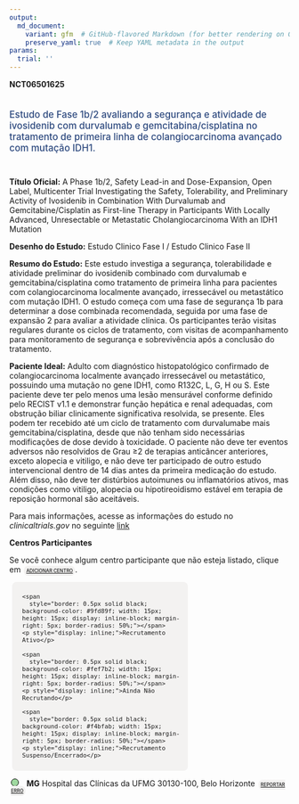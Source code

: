 ```yaml
---
output: 
  md_document:
    variant: gfm  # GitHub-flavored Markdown (for better rendering on GitHub)
    preserve_yaml: true  # Keep YAML metadata in the output
params:
  trial: ''
---
```


<script async src="https://scripts.simpleanalyticscdn.com/latest.js"></script>

**NCT06501625**

<div style="padding: 5px 5px 5px 0px; font-size: 1.20em; font-weight: 500; color: #2E4A7F; text-align: left; margin-bottom: 20px">

Estudo de Fase 1b/2 avaliando a segurança e atividade de ivosidenib com
durvalumab e gemcitabina/cisplatina no tratamento de primeira linha de
colangiocarcinoma avançado com mutação IDH1.

</div>

**Título Oficial:** A Phase 1b/2, Safety Lead-in and Dose-Expansion,
Open Label, Multicenter Trial Investigating the Safety, Tolerability,
and Preliminary Activity of Ivosidenib in Combination With Durvalumab
and Gemcitabine/Cisplatin as First-line Therapy in Participants With
Locally Advanced, Unresectable or Metastatic Cholangiocarcinoma With an
IDH1 Mutation

**Desenho do Estudo:** Estudo Clinico Fase I / Estudo Clinico Fase II

**Resumo do Estudo:** Este estudo investiga a segurança, tolerabilidade
e atividade preliminar do ivosidenib combinado com durvalumab e
gemcitabina/cisplatina como tratamento de primeira linha para pacientes
com colangiocarcinoma localmente avançado, irressecável ou metastático
com mutação IDH1. O estudo começa com uma fase de segurança 1b para
determinar a dose combinada recomendada, seguida por uma fase de
expansão 2 para avaliar a atividade clínica. Os participantes terão
visitas regulares durante os ciclos de tratamento, com visitas de
acompanhamento para monitoramento de segurança e sobrevivência após a
conclusão do tratamento.

**Paciente Ideal:** Adulto com diagnóstico histopatológico confirmado de
colangiocarcinoma localmente avançado irressecável ou metastático,
possuindo uma mutação no gene IDH1, como R132C, L, G, H ou S. Este
paciente deve ter pelo menos uma lesão mensurável conforme definido pelo
RECIST v1.1 e demonstrar função hepática e renal adequadas, com
obstrução biliar clinicamente significativa resolvida, se presente. Eles
podem ter recebido até um ciclo de tratamento com durvalumabe mais
gemcitabina/cisplatina, desde que não tenham sido necessárias
modificações de dose devido à toxicidade. O paciente não deve ter
eventos adversos não resolvidos de Grau ≥2 de terapias anticâncer
anteriores, exceto alopecia e vitiligo, e não deve ter participado de
outro estudo intervencional dentro de 14 dias antes da primeira
medicação do estudo. Além disso, não deve ter distúrbios autoimunes ou
inflamatórios ativos, mas condições como vitiligo, alopecia ou
hipotireoidismo estável em terapia de reposição hormonal são aceitáveis.

Para mais informações, acesse as informações do estudo no
*clinicaltrials.gov* no seguinte
[link](https://clinicaltrials.gov/ct2/show/NCT06501625)

**Centros Participantes**

Se você conhece algum centro participante que não esteja listado, clique
em
<span style="color: #2E4A7F; margin-left: 2px; padding: 4px; background-color: #f3f2f1; border-radius: 8px; font-weight: 500; font-size: 0.6em"><a
href="https://cancertrialsbr.shinyapps.io/formsapp?study_nct_id=NCT06501625&amp;location_id=N%2FA&amp;location_full_name=N%2FA&amp;form_type=Adicionar%20Centro"
target="_blank">ADICIONAR CENTRO</a></span>.

<div style="margin-bottom: 8px; margin-left: 5px; padding: 8px; max-width: 300px; background-color: #f3f2f1; border-radius: 8px; font-size: 0.9em">

<div style="margin-left: 10px;">

    <span 
      style="border: 0.5px solid black; background-color: #9fd89f; width: 15px; height: 15px; display: inline-block; margin-right: 5px; border-radius: 50%;"></span>
    <p style="display: inline;">Recrutamento Ativo</p>

</div>

<div style="margin-left: 10px;">

    <span 
      style="border: 0.5px solid black; background-color: #fef7b2; width: 15px; height: 15px; display: inline-block; margin-right: 5px; border-radius: 50%;"></span>
    <p style="display: inline;">Ainda Não Recrutando</p>

</div>

<div style="margin-left: 10px;">

    <span 
      style="border: 0.5px solid black; background-color: #f4bfab; width: 15px; height: 15px; display: inline-block; margin-right: 5px; border-radius: 50%;"></span>
    <p style="display: inline;">Recrutamento Suspenso/Encerrado</p>

</div>

</div>

<div style="margin: 3px;">

<span style="border: 0.5px solid black; display: inline-block; width: 12px; height: 12px; border-radius: 50%; margin-right: 10px; padding-bottom: 0px; background-color: #9fd89f;"></span>
<b>MG</b> Hospital das Clínicas da UFMG 30130-100, Belo Horizonte
<span style="color: #2E4A7F; margin-left: 2px; padding: 4px; background-color: #f3f2f1; border-radius: 8px; font-weight: 500; font-size: 0.6em"><a
href="https://cancertrialsbr.shinyapps.io/formsapp?study_nct_id=NCT06501625&amp;location_id=HOSPITALDASCLINICASDAUFMGBELOHORIZONTE30130100BRAZIL&amp;location_full_name=Hospital%20das%20Cl%C3%ADnicas%20da%20UFMG%2C%2030130-100%2C%20Belo%20Horizonte&amp;form_type=Reportar%20Erro"
target="_blank">REPORTAR ERRO</a></span>

</div>
